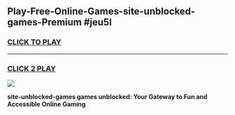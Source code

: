 
## Play-Free-Online-Games-site-unblocked-games-Premium #jeu5l
<h3>
<a href="https://premium.freeplayer.one?title=site-unblocked-games&ref=8M">CLICK TO PLAY</a></h3>
<hr>

<h3>
<a href="https://premium.freeplayer.one?title=site-unblocked-games&ref=8M">CLICK 2 PLAY</a>
  
</h3>

<a href="https://premium.freeplayer.one?title=site-unblocked-games&ref=8M"><img src="https://clearcache.store/games.png"></a>


**site-unblocked-games games unblocked: Your Gateway to Fun and Accessible Online Gaming**
